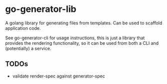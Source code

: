 # go-generator-lib

A golang library for generating files from templates. Can be used to scaffold application code.

See go-generator-cli for usage instructions, this is just a library that provides the rendering 
functionality, so it can be used from both a CLI and (potentially) a service.

## TODOs

* validate render-spec against generator-spec
